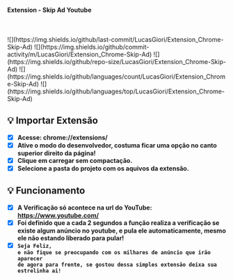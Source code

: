 
<br>
<span align="center">
<b>Extension - Skip Ad Youtube
</span>
</b><br><br><br><br>

<span align="center">
![](https://img.shields.io/github/last-commit/LucasGiori/Extension_Chrome-Skip-Ad)
![](https://img.shields.io/github/commit-activity/m/LucasGiori/Extension_Chrome-Skip-Ad)
![](https://img.shields.io/github/repo-size/LucasGiori/Extension_Chrome-Skip-Ad)
![](https://img.shields.io/github/languages/count/LucasGiori/Extension_Chrome-Skip-Ad)
![](https://img.shields.io/github/languages/top/LucasGiori/Extension_Chrome-Skip-Ad)
</span>
<br>

## :bulb: Importar Extensão

- [x] **Acesse: chrome://extensions/**
- [x] **Ative o modo do desenvolvedor, costuma ficar uma opção no canto superior direito da página!**
- [x] **Clique em carregar sem compactação.**
- [x] **Selecione a pasta do projeto com os aquivos da extensão.**

## :bulb: Funcionamento

- [x] **A Verificação só acontece na url do YouTube: https://www.youtube.com/**
- [x] **Foi definido que a cada 2 segundos a função realiza a verificação se existe algum anúncio no youtube, e pula ele automaticamente, mesmo ele não estando liberado para pular!**
- [x] **<code>Seja Feliz, e não fique se preocupando com os milhares de anúncio que irão aparecer de agora para frente, se gostou dessa simples extensão deixa sua estrelinha ai!</code>**